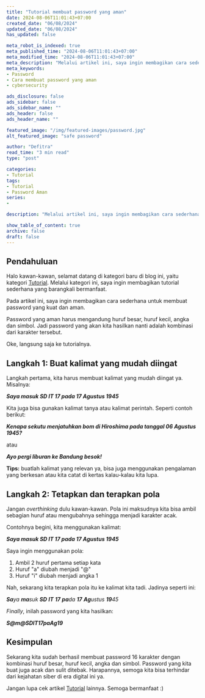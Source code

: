 ```yaml
---
title: "Tutorial membuat password yang aman"
date: 2024-08-06T11:01:43+07:00
created_date: "06/08/2024"
updated_date: "06/08/2024"
has_updated: false

meta_robot_is_indexed: true
meta_published_time: "2024-08-06T11:01:43+07:00"
meta_modified_time: "2024-08-06T11:01:43+07:00"
meta_description: "Melalui artikel ini, saya ingin membagikan cara sederhana untuk membuat password yang mudah diingat."
meta_keywords:
- Password
- Cara membuat password yang aman
- cybersecurity

ads_disclosure: false
ads_sidebar: false
ads_sidebar_name: ""
ads_header: false
ads_header_name: ""

featured_image: "/img/featured-images/password.jpg"
alt_featured_image: "safe password"

author: "Defitra"
read_time: "3 min read"
type: "post"

categories:
- Tutorial
tags:
- Tutorial
- Password Aman
series:
-

description: "Melalui artikel ini, saya ingin membagikan cara sederhana untuk membuat password yang mudah diingat. Harapannya, kita semua bisa terhindar dari kejahatan cyber yang semakin mudah dilakukan"

show_table_of_content: true
archive: false
draft: false
---
```

## Pendahuluan

Halo kawan-kawan, selamat datang di kategori baru di blog ini, yaitu kategori [Tutorial](/categories/tutorial). Melalui kategori ini, saya ingin membagikan tutorial sederhana yang barangkali bermanfaat.

Pada artikel ini, saya ingin membagikan cara sederhana untuk membuat password yang kuat dan aman.

Password yang aman harus mengandung huruf besar, huruf kecil, angka dan simbol. Jadi password yang akan kita hasilkan nanti adalah kombinasi dari karakter tersebut.

Oke, langsung saja ke tutorialnya.

## Langkah 1: Buat kalimat yang mudah diingat

Langkah pertama, kita harus membuat kalimat yang mudah diingat ya. Misalnya:

**_Saya masuk SD IT 17 pada 17 Agustus 1945_**

Kita juga bisa gunakan kalimat tanya atau kalimat perintah. Seperti contoh berikut:

**_Kenapa sekutu menjatuhkan bom di Hiroshima pada tanggal 06 Agustus 1945?_**

atau

**_Ayo pergi liburan ke Bandung besok!_**

**Tips:** buatlah kalimat yang relevan ya, bisa juga menggunakan pengalaman yang berkesan atau kita catat di kertas kalau-kalau kita lupa.

## Langkah 2: Tetapkan dan terapkan pola

Jangan *overthinking* dulu kawan-kawan. Pola ini maksudnya kita bisa ambil sebagian huruf atau mengubahnya sehingga menjadi karakter acak.

Contohnya begini, kita menggunakan kalimat:

**_Saya masuk SD IT 17 pada 17 Agustus 1945_**

Saya ingin menggunakan pola:
1. Ambil 2 huruf pertama setiap kata
2. Huruf "a" diubah menjadi "@"
3. Huruf "i" diubah menjadi angka 1

Nah, sekarang kita terapkan pola itu ke kalimat kita tadi. Jadinya seperti ini:

_**Sa**ya **ma**suk **SD** **IT** **17** **pa**da **17** **Ag**ustus **19**45_

_Finally_, inilah password yang kita hasilkan:

_**S@m@SDIT17paAg19**_

## Kesimpulan

Sekarang kita sudah berhasil membuat password 16 karakter dengan kombinasi huruf besar, huruf kecil, angka dan simbol. Password yang kita buat juga acak dan sulit ditebak. Harapannya, semoga kita bisa terhindar dari kejahatan siber di era digital ini ya.

Jangan lupa cek artikel [Tutorial](/categories/tutorial) lainnya. Semoga bermanfaat :)
